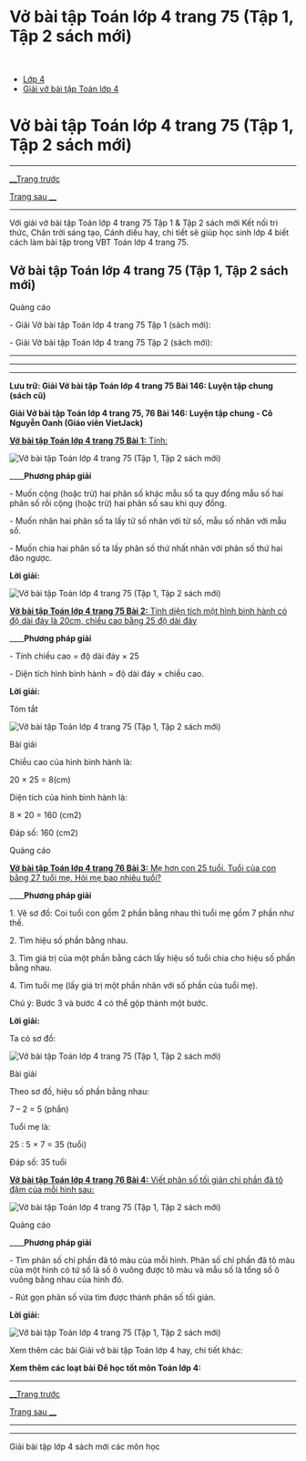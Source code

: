 # Vở bài tập Toán lớp 4 trang 75 (Tập 1, Tập 2 sách mới)

﻿

  * [Lớp 4](https://vietjack.com/series/lop-4.jsp)
  * [Giải vở bài tập Toán lớp 4](https://vietjack.com/giai-vo-bai-tap-toan-4/index.jsp)



# Vở bài tập Toán lớp 4 trang 75 (Tập 1, Tập 2 sách mới)

* * *

[__Trang trước](https://vietjack.com/giai-vo-bai-tap-toan-4/bai-145-luyen-tap-chung.jsp)

[Trang sau __](https://vietjack.com/giai-vo-bai-tap-toan-4/bai-147-ti-le-ban-do.jsp)

* * *

Với giải vở bài tập Toán lớp 4 trang 75 Tập 1 & Tập 2 sách mới Kết nối tri thức, Chân trời sáng tạo, Cánh diều hay, chi tiết sẽ giúp học sinh lớp 4 biết cách làm bài tập trong VBT Toán lớp 4 trang 75.

## Vở bài tập Toán lớp 4 trang 75 (Tập 1, Tập 2 sách mới)

Quảng cáo

\- Giải Vở bài tập Toán lớp 4 trang 75 Tập 1 (sách mới):

\- Giải Vở bài tập Toán lớp 4 trang 75 Tập 2 (sách mới):

* * *

* * *

* * *

**Lưu trữ: Giải Vở bài tập Toán lớp 4 trang 75 Bài 146: Luyện tập chung (sách cũ)**

**Giải Vở bài tập Toán lớp 4 trang 75, 76 Bài 146: Luyện tập chung - Cô Nguyễn Oanh (Giáo viên VietJack)**

[**Vở bài tập Toán lớp 4 trang 75 Bài 1:** Tính: ](https://vietjack.com/giai-vo-bai-tap-toan-4/bai-1-trang-75-vbt-toan-4-tap-2.jsp)

![Vở bài tập Toán lớp 4 trang 75 \(Tập 1, Tập 2 sách mới\)](https://vietjack.com/giai-vo-bai-tap-toan-4/images/bai-1-trang-75-vbt-toan-4-tap-2.PNG)

____**Phương pháp giải**

\- Muốn cộng (hoặc trừ) hai phân số khác mẫu số ta quy đồng mẫu số hai phân số rồi cộng (hoặc trừ) hai phân số sau khi quy đồng.

\- Muốn nhân hai phân số ta lấy tử số nhân với tử số, mẫu số nhân với mẫu số.

\- Muốn chia hai phân số ta lấy phân số thứ nhất nhân với phân số thứ hai đảo ngược.

**Lời giải:**

![Vở bài tập Toán lớp 4 trang 75 \(Tập 1, Tập 2 sách mới\)](https://vietjack.com/giai-vo-bai-tap-toan-4/images/bai-1-trang-75-vbt-toan-4-tap-2-1.PNG)

[**Vở bài tập Toán lớp 4 trang 75 Bài 2:** Tính diện tích một hình bình hành có độ dài đáy là 20cm, chiều cao bằng 25 độ dài đáy ](https://vietjack.com/giai-vo-bai-tap-toan-4/bai-2-trang-75-vbt-toan-4-tap-2.jsp)

____**Phương pháp giải**

\- Tính chiều cao = độ dài đáy × 25

\- Diện tích hình bình hành = độ dài đáy × chiều cao.

**Lời giải:**

Tóm tắt

![Vở bài tập Toán lớp 4 trang 75 \(Tập 1, Tập 2 sách mới\)](https://vietjack.com/giai-vo-bai-tap-toan-4/images/bai-2-trang-75-vbt-toan-4-tap-2-a.PNG)

Bài giải 

Chiều cao của hình bình hành là: 

20 × 25 = 8(cm)

Diện tích của hình bình hành là: 

8 × 20 = 160 (cm2)

Đáp số: 160 (cm2)

Quảng cáo

[**Vở bài tập Toán lớp 4 trang 76 Bài 3:** Mẹ hơn con 25 tuổi. Tuổi của con bằng 27 tuổi mẹ. Hỏi mẹ bao nhiêu tuổi? ](https://vietjack.com/giai-vo-bai-tap-toan-4/bai-3-trang-76-vbt-toan-4-tap-2.jsp)

____**Phương pháp giải**

1\. Vẽ sơ đồ: Coi tuổi con gồm 2 phần bằng nhau thì tuổi mẹ gồm 7 phần như thế.

2\. Tìm hiệu số phần bằng nhau.

3\. Tìm giá trị của một phần bằng cách lấy hiệu số tuổi chia cho hiệu số phần bằng nhau.

4\. Tìm tuổi mẹ (lấy giá trị một phần nhân với số phần của tuổi mẹ).

Chú ý: Bước 3 và bước 4 có thể gộp thành một bước.

**Lời giải:**

Ta có sơ đồ:

![Vở bài tập Toán lớp 4 trang 75 \(Tập 1, Tập 2 sách mới\)](https://vietjack.com/giai-vo-bai-tap-toan-4/images/bai-3-trang-76-vbt-toan-4-tap-2-a.PNG)

Bài giải

Theo sơ đồ, hiệu số phần bằng nhau:

7 – 2 = 5 (phần)

Tuổi mẹ là: 

25 : 5 × 7 = 35 (tuổi)

Đáp số: 35 tuổi

[**Vở bài tập Toán lớp 4 trang 76 Bài 4:** Viết phân số tối giản chỉ phần đã tô đậm của mỗi hình sau: ](https://vietjack.com/giai-vo-bai-tap-toan-4/bai-4-trang-76-vbt-toan-4-tap-2.jsp)

![Vở bài tập Toán lớp 4 trang 75 \(Tập 1, Tập 2 sách mới\)](https://vietjack.com/giai-vo-bai-tap-toan-4/images/bai-4-trang-76-vbt-toan-4-tap-2-a.PNG)

Quảng cáo

____**Phương pháp giải**

\- Tìm phân số chỉ phần đã tô màu của mỗi hình. Phân số chỉ phần đã tô màu của một hình có tử số là số ô vuông được tô màu và mẫu số là tổng số ô vuông bằng nhau của hình đó.

\- Rút gọn phân số vừa tìm được thành phân số tối giản.

**Lời giải:**

![Vở bài tập Toán lớp 4 trang 75 \(Tập 1, Tập 2 sách mới\)](https://vietjack.com/giai-vo-bai-tap-toan-4/images/bai-4-trang-76-vbt-toan-4-tap-2-b.PNG)

Xem thêm các bài Giải vở bài tập Toán lớp 4 hay, chi tiết khác:

**Xem thêm các loạt bài Để học tốt môn Toán lớp 4:**

* * *

[__Trang trước](https://vietjack.com/giai-vo-bai-tap-toan-4/bai-145-luyen-tap-chung.jsp)

[Trang sau __](https://vietjack.com/giai-vo-bai-tap-toan-4/bai-147-ti-le-ban-do.jsp)

* * *

* * *

Giải bài tập lớp 4 sách mới các môn học
